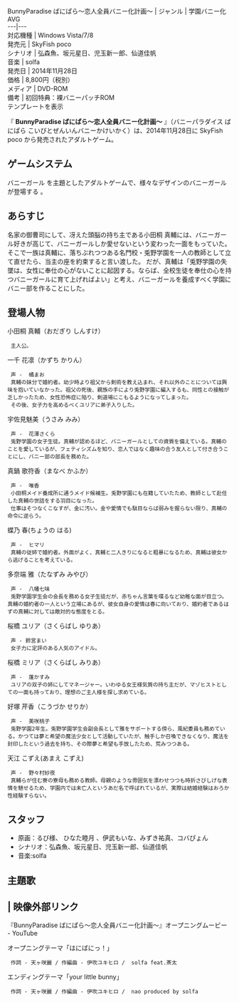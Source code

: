 BunnyParadise ばにぱら〜恋人全員バニー化計画〜  |  ジャンル  |  学園バニー化AVG   
---|---  
対応機種  |  Windows Vista/7/8   
発売元  |  SkyFish poco   
シナリオ  |  弘森魚、坂元星日、児玉新一郎、仙道佳帆   
音楽  |  solfa   
発売日  |  2014年11月28日   
価格  |  8,800円（税別）   
メディア  |  DVD-ROM   
備考  |  初回特典：裸バニーパッチROM   
テンプレートを表示  
  
『 **BunnyParadise ばにぱら〜恋人全員バニー化計画〜** 』（バニーパラダイス ばにぱら
こいびとぜんいんバニーかけいかく）は、2014年11月28日に  SkyFish poco  から発売されたアダルトゲーム。

##  ゲームシステム  

バニーガール  を主題としたアダルトゲームで、様々なデザインのバニーガールが登場する    。

##  あらすじ  

名家の御曹司にして、冴えた頭脳の持ち主である小田桐 真輔には、バニーガール好きが高じて、バニーガールしか愛せないという変わった一面をもっていた。
そこで一族は真輔に、落ちぶれつつある名門校・兎野学園を一人の教師として立て直せたら、当主の座を約束すると言い渡した。
だが、真輔は「兎野学園の失墜は、女性に奉仕の心がないことに起因する。ならば、全校生徒を奉仕の心を持つバニーガールに育て上げればよい」と考え、バニーガールを養成すべく学園にバニー部を作ることにした。

##  登場人物  

小田桐 真輔（おだぎり しんすけ）

     主人公。 
一千 花凛（かずち かりん）

     声 -  橘まお   
     真輔の妹分で婚約者。幼少時より祖父から剣術を教え込まれ、それ以外のことについては興味を抱いていなかった。祖父の死後、親族の手により兎野学園に編入するも、同性との接触が乏しかったため、女性恐怖症に陥り、剣道場にこもるようになってしまった。 
     その後、女子力を高めるべくユリアに弟子入りした。 
宇佐見魅美（うさみ みみ）

     声 -  花澤さくら 
     兎野学園の女子生徒。真輔が認めるほど、バニーガールとしての資質を備えている。真輔のことを愛しているが、フェティシズムを知り、恋人ではなく趣味の合う友人として付き合うことにし、バニー部の部長を務めた。 
真鍋 歌符香（まなべ かふか）

     声 -  唯香 
     小田桐メイド養成所に通うメイド候補生。兎野学園にも在籍していたため、教師として赴任した真輔の世話をする羽目になった。 
     仕事はそつなくこなすが、金に汚い。金や愛情でも駄目ならば弱みを握らない限り、真輔の命令に逆らう。 
蝶乃 春(ちょうの はる)

     声 -  ヒマリ 
     真輔の従姉で婚約者。外面がよく、真輔と二人きりになると粗暴になるため、真輔は彼女から逃げることを考えている。 
多奈端 雅（たなずみ みやび）

     声 -  八幡七味 
     兎野学園学生会の会長を務める女子生徒だが、赤ちゃん言葉を喋るなど幼稚な面が目立つ。真輔の婚約者の一人という立場にあるが、彼女自身の愛情は春に向いており、婚約者であるはずの真輔に対しては敵対的な態度をとる。 
桜橋 ユリア（さくらばし ゆりあ）

     声 - 鈴宮まい 
     女子力に定評のある人気のアイドル。 
桜橋 ミリア（さくらばし みりあ）

     声 -  蓬かすみ 
     ユリアの双子の姉にしてマネージャー。いわゆる女王様気質の持ち主だが、マゾヒストとしての一面も持っており、理想のご主人様を探し求めている。 
好塚 芹香（こうづか せりか）

     声 -  美咲桃子 
     兎野学園2年生。兎野学園学生会副会長として雅をサポートする傍ら、風紀委員も務めている。かつては夢と希望の魔法少女として活動していたが、触手しか召喚できなくなり、魔法を封印したという過去を持ち、その際夢と希望も手放したため、荒みつつある。 
天江 こずえ(あまえ こずえ)

     声 -  野々村紗夜 
     真輔らが住む寮の寮母も務める教師。母親のような雰囲気を漂わせつつも時折さびしげな表情を魅せるため、学園内では未亡人というあだ名で呼ばれているが、実際は結婚経験はおろか性経験すらない。 

##  スタッフ  

  * 原画：るび様、  ひなた睦月  、伊武もいな、みずき祐真、コバぴょん 
  * シナリオ：弘森魚、坂元星日、児玉新一郎、仙道佳帆 
  * 音楽:solfa 

##  主題歌  

|  映像外部リンク  
---  
『BunnyParadise ばにぱら〜恋人全員バニー化計画〜』オープニングムービー  \-  YouTube  
  
オープニングテーマ「はにばにっ！」

     作詞 - 天ヶ咲麗 / 作編曲 - 伊吹ユキヒロ /  solfa feat.茶太 
エンディングテーマ「your little bunny」

     作詞 - 天ヶ咲麗 / 作編曲 - 伊吹ユキヒロ /  nao produced by solfa 

